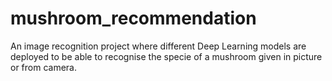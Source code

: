 # mushroom_recommendation
An image recognition project where different Deep Learning models are deployed to be able to recognise the specie of a mushroom given in picture or from camera.

